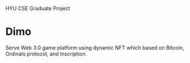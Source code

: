 HYU CSE Graduate Project
# Dimo
Serve Web 3.0 game platform using dynamic NFT which based on Bitcoin, Ordinals protocol, and Inscription.
